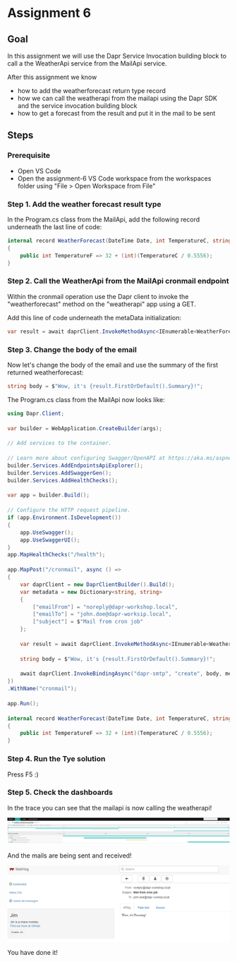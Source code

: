 # Assignment 6

## Goal

In this assignment we will use the Dapr Service Invocation building block to call a the WeatherApi service from the MailApi service.

After this assignment we know

- how to add the weatherforecast return type record 
- how we can call the weatherapi from the mailapi using the Dapr SDK and the service invocation building block
- how to get a forecast from the result and put it in the mail to be sent

## Steps

### Prerequisite

- Open VS Code
- Open the assignment-6 VS Code workspace from the workspaces folder using "File > Open Workspace from File"

### Step 1. Add the weather forecast result type

In the Program.cs class from the MailApi, add the following record underneath the last line of code:

```c#
internal record WeatherForecast(DateTime Date, int TemperatureC, string? Summary)
{
    public int TemperatureF => 32 + (int)(TemperatureC / 0.5556);
}
```


### Step 2. Call the WeatherApi from the MailApi cronmail endpoint

Within the cronmail operation use the Dapr client to invoke the "weatherforecast" method on the "weatherapi" app using a GET.

Add this line of code underneath the metaData initialization:
```c#
var result = await daprClient.InvokeMethodAsync<IEnumerable<WeatherForecast>>(HttpMethod.Get, "weatherapi", "weatherforecast");
```

### Step 3. Change the body of the email
Now let's change the body of the email and use the summary of the first returned weatherforecast:

```c#
string body = $"Wow, it's {result.FirstOrDefault().Summary}!";
```

The Program.cs class from the MailApi now looks like:
```c#
using Dapr.Client;

var builder = WebApplication.CreateBuilder(args);

// Add services to the container.

// Learn more about configuring Swagger/OpenAPI at https://aka.ms/aspnetcore/swashbuckle
builder.Services.AddEndpointsApiExplorer();
builder.Services.AddSwaggerGen();
builder.Services.AddHealthChecks();

var app = builder.Build();

// Configure the HTTP request pipeline.
if (app.Environment.IsDevelopment())
{
    app.UseSwagger();
    app.UseSwaggerUI();
}
app.MapHealthChecks("/health");

app.MapPost("/cronmail", async () =>
{
    var daprClient = new DaprClientBuilder().Build();
    var metadata = new Dictionary<string, string>
    {
        ["emailFrom"] = "noreply@dapr-workshop.local",
        ["emailTo"] = "john.doe@dapr-worksip.local",
        ["subject"] = $"Mail from cron job"
    };  

    var result = await daprClient.InvokeMethodAsync<IEnumerable<WeatherForecast>>(HttpMethod.Get, "weatherapi", "weatherforecast");

    string body = $"Wow, it's {result.FirstOrDefault().Summary}!";

    await daprClient.InvokeBindingAsync("dapr-smtp", "create", body, metadata);
})
.WithName("cronmail");

app.Run();

internal record WeatherForecast(DateTime Date, int TemperatureC, string? Summary)
{
    public int TemperatureF => 32 + (int)(TemperatureC / 0.5556);
}
```

### Step 4. Run the Tye solution
Press F5 :)

### Step 5. Check the dashboards
 
 In the trace you can see that the mailapi is now calling the weatherapi!

![jaeger](../docs/images/assignment6_jaeger.png)

And the mails are being sent and received!

![mailhog](../docs/images/assignment6_mailhog_mail.png)

You have done it!

